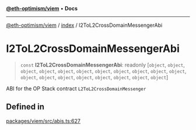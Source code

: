 [**@eth-optimism/viem**](../../README.md) • **Docs**

***

[@eth-optimism/viem](../../README.md) / [index](../README.md) / l2ToL2CrossDomainMessengerAbi

# l2ToL2CrossDomainMessengerAbi

> `const` **l2ToL2CrossDomainMessengerAbi**: readonly [`object`, `object`, `object`, `object`, `object`, `object`, `object`, `object`, `object`, `object`, `object`, `object`, `object`, `object`, `object`, `object`, `object`, `object`, `object`]

ABI for the OP Stack contract `L2ToL2CrossDomainMessenger`

## Defined in

[packages/viem/src/abis.ts:627](https://github.com/ethereum-optimism/ecosystem/blob/ddb96adf4653afc97ea0f64c5d67dd4ec467ac08/packages/viem/src/abis.ts#L627)
